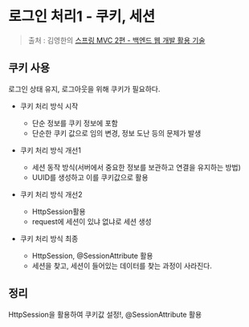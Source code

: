 로그인 처리1 - 쿠키, 세션
==
> 출처 : 김영한의 [스프링 MVC 2편 - 백엔드 웹 개발 활용 기술](https://www.inflearn.com/course/%EC%8A%A4%ED%94%84%EB%A7%81-mvc-2/dashboard)

쿠키 사용
--
로그인 상태 유지, 로그아웃을 위해 쿠키가 필요하다.
- 쿠키 처리 방식 시작
    - 단순 정보를 쿠키 정보에 포함
    - 단순한 쿠키 값으로 임의 변경, 정보 도난 등의 문제가 발생

- 쿠키 처리 방식 개선1
    - 세션 동작 방식(서버에서 중요한 정보를 보관하고 연결을 유지하는 방법)
    - UUID를 생성하고 이를 쿠키값으로 활용

- 쿠키 처리 방식 개선2
    - HttpSession활용
    - request에 세션이 있냐 없냐로 세션 생성
- 쿠키 처리 방식 최종
    - HttpSession, @SessionAttribute 활용
    - 세션을 찾고, 세션이 들어있는 데이터를 찾는 과정이 사라진다.

정리
--
HttpSession을 활용하여 쿠키값 설정!, @SessionAttribute 활용
